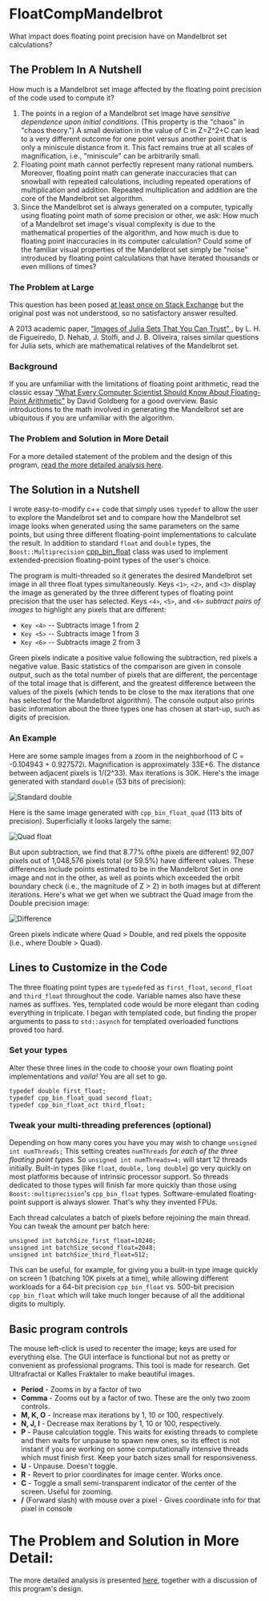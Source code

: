 # FloatCompMandelbrot
What impact does floating point precision have on Mandelbrot set calculations?

## The Problem In A Nutshell
How much is a Mandelbrot set image affected by the floating point precision of the code used to compute it?

1. The points in a region of a Mandelbrot set image have *sensitive dependence upon initial conditions.*  (This property is the "chaos" in "chaos theory.")  A small deviation in the value of C in Z=Z^2+C can lead to a very different outcome for one point versus another point that is only a miniscule distance from it.  This fact remains true at all scales of magnification, i.e., "miniscule" can be arbitrarily small. 
2. Floating point math cannot perfectly represent many rational numbers.  Moreover, floating point math can generate inaccuracies that can snowball with repeated calculations, including repeated operations of multiplication and addition.  Repeated multiplication and addition are the core of the Mandelbrot set algorithm.
3. Since the Mandelbrot set is always generated on a computer, typically using floating point math of some precision or other, we ask: How much of a Mandelbrot set image's visual complexity is due to the mathematical properties of the algorithm, and how much is due to floating point inaccuracies in its computer calculation?  Could some of the familiar visual properties of the Mandelbrot set simply be "noise" introduced by floating point calculations that have iterated thousands or even millions of times?

### The Problem at Large
This question has been posed [at least once on Stack Exchange](https://math.stackexchange.com/questions/2731582/are-the-intriguing-and-lovely-mandelbrot-set-hoops-and-curls-the-result-of-float) but the original post was not understood, so no satisfactory answer resulted.

A 2013 academic paper, ["Images of Julia Sets That You Can Trust" ](https://mathr.co.uk/blog/2018-08-20_trustworthy_fractals.html), by L. H. de Figueiredo, D. Nehab, J. Stolfi, and J. B. Oliveira, raises similar questions for Julia sets, which are mathematical relatives of the Mandelbrot set.

### Background
If you are unfamiliar with the limitations of floating point arithmetic, read the classic essay ["What Every Computer Scientist Should Know About Floating-Point Arithmetic"](https://docs.oracle.com/cd/E19957-01/806-3568/ncg_goldberg.html) by David Goldberg for a good overview.  Basic introductions to the math involved in generating the Mandelbrot set are ubiquitous if you are unfamiliar with the algorithm.

### The Problem and Solution in More Detail
For a more detailed statement of the problem and the design of this program, [read the more detailed analysis here](./FloatCompMset.md).

## The Solution in a Nutshell
I wrote easy-to-modify c++ code that simply uses `typedef` to allow the user to explore the Mandelbrot set and to compare how the Mandelbrot set image looks when generated using the same parameters on the same points, but using three different floating-point implementations to calculate the result.  In addition to standard `float` and `double` types, the `Boost::Multiprecision` [cpp_bin_float](https://www.boost.org/doc/libs/1_79_0/libs/multiprecision/doc/html/boost_multiprecision/tut/floats/cpp_bin_float.html) class was used to implement extended-precision floating-point types of the user's choice.

The program is multi-threaded so it generates the desired Mandelbrot set image in all three float types simultaneously.  Keys `<1>`, `<2>`, and `<3>` display the image as generated by the three different types of floating point precision that the user has selected.  Keys `<4>`, `<5>`, and `<6>` _subtract pairs of images_ to highlight any pixels that are different:

- `Key <4>` -- Subtracts image 1 from 2
- `Key <5>` -- Subtracts image 1 from 3
- `Key <6>` -- Subtracts image 2 from 3

Green pixels indicate a positive value following the subtraction, red pixels a negative value.
Basic statistics of the comparison are given in console output, such as the total number of pixels that are different, the percentage of the total image that is different, and the greatest difference between the values of the pixels (which tends to be close to the max iterations that one has selected for the Mandelbrot algorithm).  The console output also prints basic information about the three types one has chosen at start-up, such as digits of precision.

### An Example
Here are some sample images from a zoom in the neighborhood of C = -0.104943 + 0.927572i. Magnification is approximately 33E+6. The distance between adjacent pixels is 1/(2^33).  Max iterations is 30K.  Here's the image generated with standard `double` (53 bits of precision):


![Standard double](images/Set3-CppDouble.png)

Here is the same image generated with `cpp_bin_float_quad` (113 bits of precision).  Superficially it looks largely the same:


![Quad float](images/Set3-CppQuad.png)

But upon subtraction, we find that 8.77% ofthe pixels are different!  92,007 pixels out of 1,048,576 pixels total (or 59.5%) have different values.  These differences include points estimated to be in the Mandelbrot Set in one image and not in the other, as well as points which exceeded the orbit boundary check (i.e., the magnitude of Z > 2) in both images but at different iterations.  Here's what we get when we subtract the Quad image from the Double precision image:

![Difference](images/Set3-QuadMinusDouble.png)

Green pixels indicate where Quad > Double, and red pixels the opposite (i.e., where Double > Quad).

## Lines to Customize in the Code
The three floating point types are `typedef`ed as `first_float`, `second_float` and `third_float` throughout the code.  Variable names also have these names as suffixes.  Yes, templated code would be more elegant than coding everything in triplicate.  I began with templated code, but finding the proper arguments to pass to `std::asynch` for templated overloaded functions proved too hard.

### Set your types
Alter these three lines in the code to choose your own floating point implementations and _voila!_ You are all set to go.
```
typedef double first_float;
typedef cpp_bin_float_quad second_float;
typedef cpp_bin_float_oct third_float;
```

### Tweak your multi-threading preferences (optional)
Depending on how many cores you have you may wish to change `unsigned int numThreads;` This setting creates `numThreads` _for each of the three floating point types_.  So `unsigned int numThreads=4;` will start 12 threads initially.  Built-in types (like `float`, `double,` `long double`) go very quickly on most platforms because of intrinsic processor support.  So threads dedicated to those types will finish far more quickly than those using  `Boost::multiprecision`'s `cpp_bin_float` types.  Software-emulated floating-point support is always slower.  That's why they invented FPUs.

Each thread calculates a batch of pixels before rejoining the main thread.  You can tweak the amount per batch here:
```
unsigned int batchSize_first_float=10240;
unsigned int batchSize_second_float=2048;
unsigned int batchSize_third_float=512;
```
This can be useful, for example, for giving you a built-in type image quickly on screen 1 (batching 10K pixels at a time), while allowing different workloads for a 64-bit precision `cpp_bin_float` vs. 500-bit precision `cpp_bin_float` which will take much longer because of all the additional digits to multiply.

## Basic program controls
The mouse left-click is used to recenter the image; keys are used for everything else.  The GUI interface is functional but not as pretty or convenient as professional programs.  This tool is made for research.  Get Ultrafractal or Kalles Fraktaler to make beautiful images.

- **Period** - Zooms in by a factor of two
- **Comma** - Zooms out by a factor of two.  These are the only two zoom controls.
- **M, K, O** - Increase max iterations by 1, 10 or 100, respectively.
- **N, J, I** - Decrease max iterations by 1, 10 or 100, respectively.
- **P** - Pause calculation toggle.  This waits for existing threads to complete and then waits for unpause to spawn new ones, so its effect is not instant if you are working on some computationally intensive threads which must finish first.  Keep your batch sizes small for responsiveness.
- **U** - Unpause.  Doesn't toggle.
- **R** - Revert to prior coordinates for image center.  Works once.
- **C** - Toggle a small semi-transparent indicator of the center of the screen.  Useful for zooming.
- **/** (Forward slash) with mouse over a pixel - Gives coordinate info for that pixel in console


# The Problem and Solution in More Detail: 
 The more detailed analysis is presented [here](./FloatCompMset.md), together with a discussion of this program's design.
